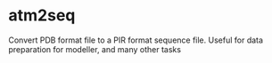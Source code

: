 # atm2seq
Convert PDB format file to a PIR format sequence file. Useful for data preparation for modeller, and many other tasks
